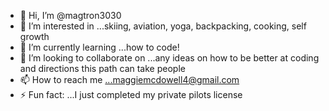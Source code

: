 - 👋 Hi, I’m @magtron3030
- 👀 I’m interested in ...skiing, aviation, yoga, backpacking, cooking, self growth
- 🌱 I’m currently learning ...how to code!
- 💞️ I’m looking to collaborate on ...any ideas on how to be better at coding and directions this path can take people
- 📫 How to reach me ...maggiemcdowell4@gmail.com
- ⚡ Fun fact: ...I just completed my private pilots license 

<!---
magtron3030/magtron3030 is a ✨ special ✨ repository because its `README.md` (this file) appears on your GitHub profile.
You can click the Preview link to take a look at your changes.
--->
